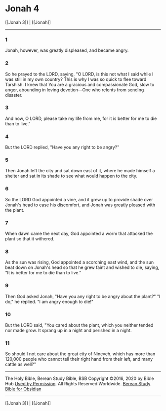 # Jonah 4

[[Jonah 3]] | [[Jonah]]

---

### 1
Jonah, however, was greatly displeased, and became angry.

### 2
So he prayed to the LORD, saying, "O LORD, is this not what I said while I was still in my own country? This is why I was so quick to flee toward Tarshish. I knew that You are a gracious and compassionate God, slow to anger, abounding in loving devotion—One who relents from sending disaster.

### 3
And now, O LORD, please take my life from me, for it is better for me to die than to live."

### 4
But the LORD replied, "Have you any right to be angry?"

### 5
Then Jonah left the city and sat down east of it, where he made himself a shelter and sat in its shade to see what would happen to the city.

### 6
So the LORD God appointed a vine, and it grew up to provide shade over Jonah's head to ease his discomfort, and Jonah was greatly pleased with the plant.

### 7
When dawn came the next day, God appointed a worm that attacked the plant so that it withered.

### 8
As the sun was rising, God appointed a scorching east wind, and the sun beat down on Jonah's head so that he grew faint and wished to die, saying, "It is better for me to die than to live."

### 9
Then God asked Jonah, "Have you any right to be angry about the plant?" "I do," he replied. "I am angry enough to die!"

### 10
But the LORD said, "You cared about the plant, which you neither tended nor made grow. It sprang up in a night and perished in a night.

### 11
So should I not care about the great city of Nineveh, which has more than 120,000 people who cannot tell their right hand from their left, and many cattle as well?"

---

The Holy Bible, Berean Study Bible, BSB
Copyright ©2016, 2020 by Bible Hub
[Used by Permission](https://berean.bible/terms.htm). All Rights Reserved Worldwide.
[Berean Study Bible for Obsidian](https://github.com/gapmiss/berean-study-bible-for-obsidian)

---

[[Jonah 3]] | [[Jonah]]

